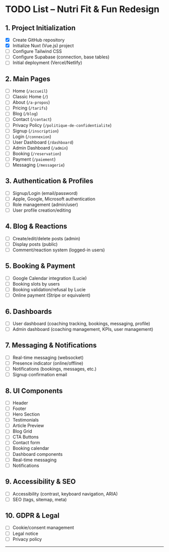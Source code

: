 # TODO List – Nutri Fit & Fun Redesign

## 1. Project Initialization
- [x] Create GitHub repository
- [x] Initialize Nuxt (Vue.js) project
- [ ] Configure Tailwind CSS
- [ ] Configure Supabase (connection, base tables)
- [ ] Initial deployment (Vercel/Netlify)

## 2. Main Pages
- [ ] Home (`/accueil`)
- [ ] Classic Home (`/`)
- [ ] About (`/a-propos`)
- [ ] Pricing (`/tarifs`)
- [ ] Blog (`/blog`)
- [ ] Contact (`/contact`)
- [ ] Privacy Policy (`/politique-de-confidentialite`)
- [ ] Signup (`/inscription`)
- [ ] Login (`/connexion`)
- [ ] User Dashboard (`/dashboard`)
- [ ] Admin Dashboard (`/admin`)
- [ ] Booking (`/reservation`)
- [ ] Payment (`/paiement`)
- [ ] Messaging (`/messagerie`)

## 3. Authentication & Profiles
- [ ] Signup/Login (email/password)
- [ ] Apple, Google, Microsoft authentication
- [ ] Role management (admin/user)
- [ ] User profile creation/editing

## 4. Blog & Reactions
- [ ] Create/edit/delete posts (admin)
- [ ] Display posts (public)
- [ ] Comment/reaction system (logged-in users)

## 5. Booking & Payment
- [ ] Google Calendar integration (Lucie)
- [ ] Booking slots by users
- [ ] Booking validation/refusal by Lucie
- [ ] Online payment (Stripe or equivalent)

## 6. Dashboards
- [ ] User dashboard (coaching tracking, bookings, messaging, profile)
- [ ] Admin dashboard (coaching management, KPIs, user management)

## 7. Messaging & Notifications
- [ ] Real-time messaging (websocket)
- [ ] Presence indicator (online/offline)
- [ ] Notifications (bookings, messages, etc.)
- [ ] Signup confirmation email

## 8. UI Components
- [ ] Header
- [ ] Footer
- [ ] Hero Section
- [ ] Testimonials
- [ ] Article Preview
- [ ] Blog Grid
- [ ] CTA Buttons
- [ ] Contact form
- [ ] Booking calendar
- [ ] Dashboard components
- [ ] Real-time messaging
- [ ] Notifications

## 9. Accessibility & SEO
- [ ] Accessibility (contrast, keyboard navigation, ARIA)
- [ ] SEO (tags, sitemap, meta)

## 10. GDPR & Legal
- [ ] Cookie/consent management
- [ ] Legal notice
- [ ] Privacy policy

---